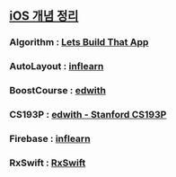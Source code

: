 
## [iOS 개념 정리](https://www.notion.so/iOS-1c4204851c8746f7b28a20d78982a29d)

### Algorithm : [Lets Build That App](https://www.youtube.com/watch?v=yxORFL_UipQ&list=PL0dzCUj1L5JFJlR7dpBfBtEJB84pCZJ3R)
### AutoLayout : [inflearn](https://www.inflearn.com/course/autolayout/dashboard)
### BoostCourse : [edwith](https://www.edwith.org/boostcourse-ios)
### CS193P : [edwith - Stanford CS193P](https://www.edwith.org/swiftapp/joinLectures/13694)
### Firebase : [inflearn](https://www.inflearn.com/course/firebase-ios-app/dashboard)
### RxSwift : [RxSwift](https://www.youtube.com/watch?v=w5Qmie-GbiA)
